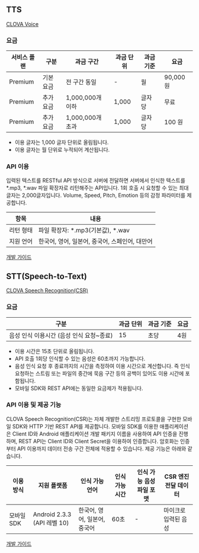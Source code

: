 ## TTS  

[CLOVA Voice](https://www.ncloud.com/product/aiService/clovaVoice)  

### 요금
|서비스 플랜|구분|과금 구간|과금 단위|과금 기준|요금|
|--|--|--|--|--|--|
|Premium|기본 요금|전 구간 동일|-|월|90,000 원|
|Premium|추가 요금|1,000,000개 이하|1,000|글자 당|무료|
|Premium|추가 요금|1,000,000개 초과|1,000|글자 당|100 원|

* 이용 글자는 1,000 글자 단위로 올림됩니다.  
* 이용 글자는 월 단위로 누적되어 계산됩니다.  

### API 이용
입력된 텍스트를 RESTful API 방식으로 서버에 전달하면 서버에서 인식한 텍스트를 *.mp3, *.wav 파일 확장자로 리턴해주는 API입니다. 1회 호출 시 요청할 수 있는 최대 글자는 2,000글자입니다. Volume, Speed, Pitch, Emotion 등의 감정 파라미터를 제공합니다.  

|항목|내용|
|--|--|
|리턴 형태|파일 확장자: *.mp3(기본값), *.wav|
|지원 언어|한국어, 영어, 일본어, 중국어, 스페인어, 대만어|

[개발 가이드](https://api.ncloud-docs.com/docs/ai-naver-clovavoice)


## STT(Speech-to-Text)  

[CLOVA Speech Recognition(CSR)](https://www.ncloud.com/product/aiService/csr)  

### 요금  
|구분|과금 단위|과금 기준|요금|
|--|--|--|--|
|음성 인식 이용시간 (음성 인식 요청~종료)|15|초당|4원|

* 이용 시간은 15초 단위로 올림됩니다.  
* API 호출 1회당 인식할 수 있는 음성은 60초까지 가능합니다.  
* 음성 인식 요청 후 종료까지의 시간을 측정하여 이용 시간으로 계산합니다. 즉 인식 요청하는 스트림 또는 파일의 중간에 묵음 구간 등의 공백이 있어도 이용 시간에 포함됩니다.  
* 모바일 SDK와 REST API에는 동일한 요금제가 적용됩니다.  

### API 이용 및 제공 기능  
CLOVA Speech Recognition(CSR)는 자체 개발한 스트리밍 프로토콜을 구현한 모바일 SDK와 HTTP 기반 REST API를 제공합니다. 모바일 SDK를 이용한 애플리케이션은 Client ID와 Android 애플리케이션 개발 패키지 이름을 사용하여 API 인증을 진행하며, REST API는 Client ID와 Client Secret을 이용하여 인증합니다. 암호화는 인증부터 API 이용까지 데이터 전송 구간 전체에 적용할 수 있습니다. 제공 기능은 아래와 같습니다.  

|이용 방식|지원 플랫폼|인식 가능 언어|인식 가능 시간|인식 가능 음성파일 포맷|CSR 엔진 전달 데이터|
|--|--|--|--|--|--|
|모바일 SDK|Android 2.3.3 (API 레벨 10)|한국어, 영어, 일본어, 중국어|60초|-|마이크로 입력된 음성|

[개발 가이드](https://guide.ncloud-docs.com/docs/ko/csr-overview)  